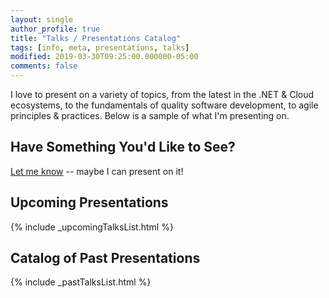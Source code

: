```yaml
---
layout: single
author_profile: true 
title: "Talks / Presentations Catalog"
tags: [info, meta, presentations, talks]
modified: 2019-03-30T09:25:00.000000-05:00
comments: false
---
```


I love to present on a variety of topics, from the latest in the .NET & Cloud ecosystems, to the fundamentals of quality software development, to agile principles & practices. Below is a sample of what I'm presenting on.

## Have Something You'd Like to See?

[Let me know](mailto:SeanKilleen@gmail.com) -- maybe I can present on it!

## Upcoming Presentations

{% include _upcomingTalksList.html %}

## Catalog of Past Presentations

{% include _pastTalksList.html %}